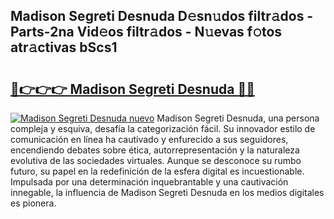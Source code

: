 ## Madison Segreti Desnuda D𝚎sn𝚞dos filtr𝚊dos - Parts-2na Vid𝚎os filtr𝚊dos - N𝚞evas f𝚘tos atr𝚊ctivas bScs1

# <h2><a href="http://mb56r0.tromn.icu/?c=Madison+Segreti+Desnuda">🔗👉👉👉 Madison Segreti Desnuda 🔗🔗</a></h2>

[![Madison Segreti Desnuda nuevo](https://i.imgur.com/pEAQMta.gif)](http://mb56r0.tromn.icu/?c=Madison+Segreti+Desnuda)
Madison Segreti Desnuda, una persona compleja y esquiva, desafía la categorización fácil. Su innovador estilo de comunicación en línea ha cautivado y enfurecido a sus seguidores, encendiendo debates sobre ética, autorrepresentación y la naturaleza evolutiva de las sociedades virtuales. Aunque se desconoce su rumbo futuro, su papel en la redefinición de la esfera digital es incuestionable. Impulsada por una determinación inquebrantable y una cautivación innegable, la influencia de Madison Segreti Desnuda en los medios digitales es pionera.

